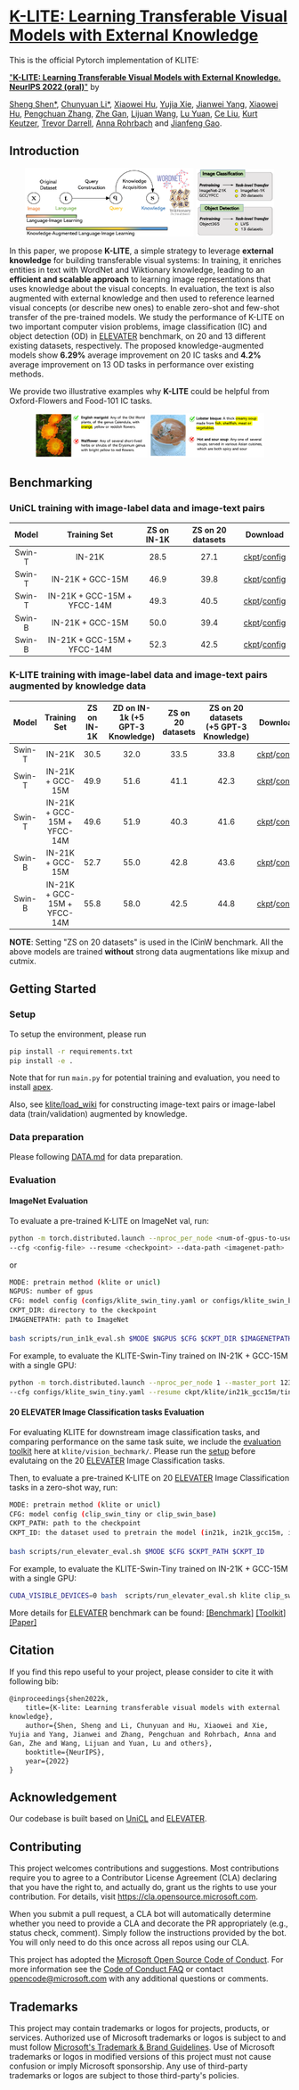 # [K-LITE: Learning Transferable Visual Models with External Knowledge ](https://arxiv.org/pdf/2204.09222.pdf)

This is the official Pytorch implementation of KLITE:

["**K-LITE: Learning Transferable Visual Models with External Knowledge. NeurIPS 2022 (oral)**"](https://arxiv.org/pdf/2204.09222.pdf0) by 

[Sheng Shen*](https://sincerass.github.io/), [Chunyuan Li*](https://chunyuan.li/), [Xiaowei Hu](https://scholar.google.com/citations?user=Pj0TwxwAAAAJ&hl=en), [Yujia Xie](https://scholar.google.com/citations?user=r2FiAE4AAAAJ&hl=en), [Jianwei Yang](https://jwyang.github.io/), [Xiaowei Hu](https://scholar.google.com/citations?user=Pj0TwxwAAAAJ&hl=en), [Pengchuan Zhang](https://pzzhang.github.io/pzzhang/), [Zhe Gan](https://zhegan27.github.io/), [Lijuan Wang](https://scholar.google.com/citations?user=cDcWXuIAAAAJ&hl=zh-CN), [Lu Yuan](https://scholar.google.com/citations?user=k9TsUVsAAAAJ&hl=en), [Ce Liu](http://people.csail.mit.edu/celiu/), [Kurt Keutzer](http://people.eecs.berkeley.edu/~keutzer/), [Trevor Darrell](https://people.eecs.berkeley.edu/~trevor/), [Anna Rohrbach](https://anna-rohrbach.net/) and [Jianfeng Gao](https://www.microsoft.com/en-us/research/people/jfgao/?from=http%3A%2F%2Fresearch.microsoft.com%2Fen-us%2Fum%2Fpeople%2Fjfgao%2F).

## Introduction

<p align="center">
  <img src="./figs/knowledge_pipepline-1.png" width=60%/>
  <img src="./figs/knowledge_applications-1.png" width=28%/>
</p>

In this paper,  we propose **K-LITE**, a simple strategy to leverage **external knowledge** for building transferable visual systems: In training, it enriches entities in text with WordNet and Wiktionary knowledge, leading to an **efficient and scalable approach** to learning image representations that uses knowledge about the visual concepts. In evaluation, the text is also augmented with external knowledge and then used to reference learned visual concepts (or describe new ones) to enable zero-shot and few-shot transfer of the pre-trained models. We study the performance of K-LITE on two important computer vision problems,
image classification (IC) and object detection (OD) in [ELEVATER](https://computer-vision-in-the-wild.github.io/ELEVATER/) benchmark, on 20 and 13 different existing datasets, respectively. The proposed knowledge-augmented models show **6.29%** average improvement on 20 IC tasks and **4.2%** average improvement on 13 OD tasks in performance over existing methods. 

We provide two illustrative examples why **K-LITE** could be helpful from Oxford-Flowers and Food-101 IC tasks. 

<p align="center">
  <img src="./figs/flower_success_a-1.png" width=40%/>
  <img src="./figs/food101_success_a-1.png" width=41%/>
</p>


## Benchmarking

### UniCL training with image-label data and image-text pairs
<!-- | Swin-T | IN-21K | 28.5 | 37.8 | - | [ckpt](https://projects4jw.blob.core.windows.net/unicl/release/in21k.pth)/[config](configs/klite_swin_tiny.yaml) -->
| Model | Training Set | ZS on IN-1K | ZS on 20 datasets | Download
| :----: | :---: | :---: | :---: | :---: |
| Swin-T | IN-21K | 28.5 | 27.1 | [ckpt](https://projects4jw.blob.core.windows.net/unicl/release/in21k.pth)/[config](configs/klite_swin_tiny.yaml)
| Swin-T | IN-21K + GCC-15M | 46.9 | 39.8 | [ckpt](https://cvinw.blob.core.windows.net/model/unicl/in21k_gcc15m/tiny/model_state_dict.pt)/[config](configs/klite_swin_tiny.yaml)
| Swin-T | IN-21K + GCC-15M + YFCC-14M | 49.3 | 40.5 | [ckpt](https://cvinw.blob.core.windows.net/model/unicl/in21k_gcc15m_yfcc14m/tiny/model_state_dict.pt)/[config](configs/klite_swin_tiny.yaml)
| Swin-B | IN-21K + GCC-15M | 50.0 | 39.4 | [ckpt](https://cvinw.blob.core.windows.net/model/unicl/in21k_gcc15m/base/model_state_dict.pt)/[config](configs/klite_swin_tiny.yaml)
| Swin-B | IN-21K + GCC-15M + YFCC-14M | 52.3 | 42.5 | [ckpt](https://cvinw.blob.core.windows.net/model/unicl/in21k_gcc15m_yfcc14m/base/model_state_dict.pt)/[config](configs/unicl_swin_base.yaml)


### K-LITE training with image-label data and image-text pairs augmented by knowledge data

| Model | Training Set | ZS on IN-1K | ZD on IN-1k (+5 GPT-3 Knowledge) | ZS on 20 datasets| ZS on 20 datasets (+5 GPT-3 Knowledge) | Download
| :----: | :---: | :---: | :---: | :---: | :---: | :---: |
| Swin-T | IN-21K | 30.5 |  32.0 | 33.5 | 33.8 | [ckpt](https://cvinw.blob.core.windows.net/model/klite/in21k/tiny/model_state_dict.pt)/[config](configs/klite_swin_tiny.yaml) 
| Swin-T | IN-21K + GCC-15M | 49.9 |  51.6  | 41.1 | 42.3 | [ckpt](https://cvinw.blob.core.windows.net/model/klite/in21k_gcc15m/tiny/model_state_dict.pt)/[config](configs/klite_swin_tiny.yaml)
| Swin-T | IN-21K + GCC-15M + YFCC-14M | 49.6 |  51.9 | 40.3 | 41.6 | [ckpt](https://cvinw.blob.core.windows.net/model/klite/in21k_gcc15m_yfcc14m/tiny/model_state_dict.pt)/[config](configs/klite_swin_tiny.yaml)
| Swin-B | IN-21K + GCC-15M | 52.7 | 55.0  | 42.8 | 43.6 | [ckpt](https://cvinw.blob.core.windows.net/model/klite/in21k_gcc15m/base/model_state_dict.pt)/[config](configs/klite_swin_base.yaml)
| Swin-B | IN-21K + GCC-15M + YFCC-14M | 55.8 |  58.0 | 42.5 | 44.8 | [ckpt](https://cvinw.blob.core.windows.net/model/klite/in21k_gcc15m_yfcc14m/base/model_state_dict.pt)/[config](configs/klite_swin_base.yaml)

**NOTE**: Setting "ZS on 20 datasets" is used in the ICinW benchmark. All the above models are trained **without** strong data augmentations like mixup and cutmix.

## Getting Started
### Setup

To setup the environment, please run 
```bash
pip install -r requirements.txt
pip install -e .
```
Note that for run `main.py` for potential training and evaluation, you need to install [apex](https://github.com/NVIDIA/apex). 

Also, see [klite/load_wiki](https://github.com/microsoft/klite/load_wiki) for constructing image-text pairs or image-label data (train/validation) augmented by knowledge. 

### Data preparation

Please following [DATA.md](./DATA.md) for data preparation.

### **Evaluation**

#### **ImageNet Evaluation**

To evaluate a pre-trained K-LITE on ImageNet val, run:

```bash
python -m torch.distributed.launch --nproc_per_node <num-of-gpus-to-use> --master_port 12345 main.py --eval \
--cfg <config-file> --resume <checkpoint> --data-path <imagenet-path>  --use_knowledge
```
or
```bash
MODE: pretrain method (klite or unicl)
NGPUS: number of gpus
CFG: model config (configs/klite_swin_tiny.yaml or configs/klite_swin_base.yaml)
CKPT_DIR: directory to the ckeckpoint
IMAGENETPATH: path to ImageNet

bash scripts/run_in1k_eval.sh $MODE $NGPUS $CFG $CKPT_DIR $IMAGENETPATH
```

For example, to evaluate the KLITE-Swin-Tiny trained on IN-21K + GCC-15M with a single GPU:

```bash
python -m torch.distributed.launch --nproc_per_node 1 --master_port 12345 main.py --eval \
--cfg configs/klite_swin_tiny.yaml --resume ckpt/klite/in21k_gcc15m/tiny/model_state_dict.pt --data-path <imagenet-path>  --use_knowledge
```

#### **20 ELEVATER Image Classification  tasks Evaluation**
For evaluating KLITE for downstream image classification tasks, and comparing performance on the same task suite, we include the [evaluation toolkit](https://github.com/Computer-Vision-in-the-Wild/Elevater_Toolkit_IC) here at `klite/vision_bechmark/`. Please run the [setup](#setup) before evalutaing on the 20 [ELEVATER](https://computer-vision-in-the-wild.github.io/ELEVATER/) Image Classification tasks. 

Then, to evaluate a pre-trained K-LITE on 20 [ELEVATER](https://computer-vision-in-the-wild.github.io/ELEVATER/) Image Classification tasks in a zero-shot way, run:

```bash
MODE: pretrain method (klite or unicl)
CFG: model config (clip_swin_tiny or clip_swin_base)
CKPT_PATH: path to the checkpoint 
CKPT_ID: the dataset used to pretrain the model (in21k, in21k_gcc15m, in21k_gcc15m_yfcc14m)

bash scripts/run_elevater_eval.sh $MODE $CFG $CKPT_PATH $CKPT_ID
```

For example, to evaluate the KLITE-Swin-Tiny trained on IN-21K + GCC-15M with a single GPU:

```bash
CUDA_VISIBLE_DEVICES=0 bash  scripts/run_elevater_eval.sh klite clip_swin_tiny ckpt/klite/in21k_gcc15m_yfcc14m/tiny/model_state_dict.pt
```


More details for [ELEVATER](https://computer-vision-in-the-wild.github.io/ELEVATER/) benchmark can be found: [[Benchmark]](https://computer-vision-in-the-wild.github.io/ELEVATER/) [[Toolkit]](https://github.com/Computer-Vision-in-the-Wild/Elevater_Toolkit_IC) [[Paper]](https://arxiv.org/abs/2204.08790)

## Citation

If you find this repo useful to your project, please consider to cite it with following bib:

```
@inproceedings{shen2022k,
    title={K-lite: Learning transferable visual models with external knowledge},
    author={Shen, Sheng and Li, Chunyuan and Hu, Xiaowei and Xie, Yujia and Yang, Jianwei and Zhang, Pengchuan and Rohrbach, Anna and Gan, Zhe and Wang, Lijuan and Yuan, Lu and others},
    booktitle={NeurIPS},
    year={2022}
}
```
## Acknowledgement

Our codebase is built based on [UniCL](https://github.com/microsoft/UniCL) and [ELEVATER](https://github.com/Computer-Vision-in-the-Wild/Elevater_Toolkit_IC).

## Contributing

This project welcomes contributions and suggestions.  Most contributions require you to agree to a
Contributor License Agreement (CLA) declaring that you have the right to, and actually do, grant us
the rights to use your contribution. For details, visit https://cla.opensource.microsoft.com.

When you submit a pull request, a CLA bot will automatically determine whether you need to provide
a CLA and decorate the PR appropriately (e.g., status check, comment). Simply follow the instructions
provided by the bot. You will only need to do this once across all repos using our CLA.

This project has adopted the [Microsoft Open Source Code of Conduct](https://opensource.microsoft.com/codeofconduct/).
For more information see the [Code of Conduct FAQ](https://opensource.microsoft.com/codeofconduct/faq/) or
contact [opencode@microsoft.com](mailto:opencode@microsoft.com) with any additional questions or comments.

## Trademarks

This project may contain trademarks or logos for projects, products, or services. Authorized use of Microsoft 
trademarks or logos is subject to and must follow 
[Microsoft's Trademark & Brand Guidelines](https://www.microsoft.com/en-us/legal/intellectualproperty/trademarks/usage/general).
Use of Microsoft trademarks or logos in modified versions of this project must not cause confusion or imply Microsoft sponsorship.
Any use of third-party trademarks or logos are subject to those third-party's policies.
